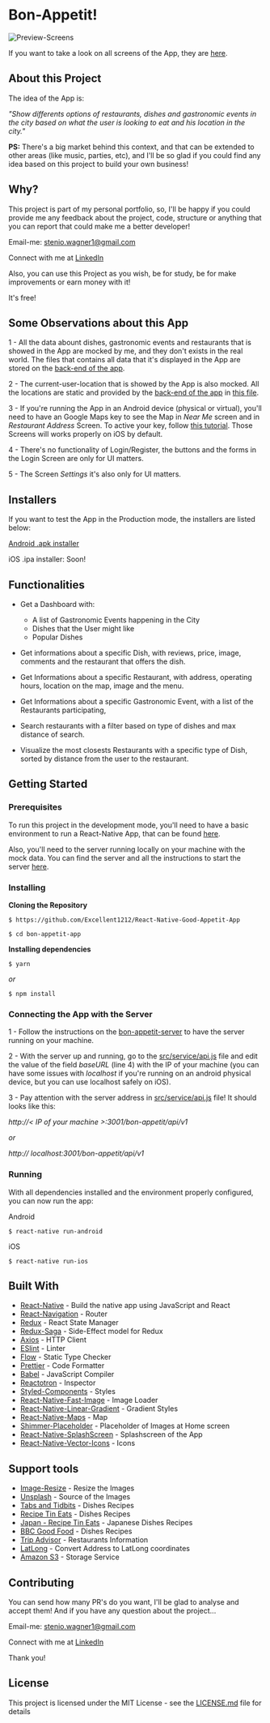 

# Bon-Appetit!

![Preview-Screens](https://github.com/steniowagner/bon-appetit-app/blob/master/images/default.png)

If you want to take a look on all screens of the App, they are [here](https://github.com/steniowagner/bon-appetit-app/tree/master/images).

## About this Project

The idea of the App is:

_"Show differents options of restaurants, dishes and gastronomic events in the city based on what the user is looking to eat and his location in the city."_

**PS:** There's a big market behind this context, and that can be extended to other areas (like music, parties, etc), and I'll be so glad if you could find any idea based on this project to build your own business!

## Why?

This project is part of my personal portfolio, so, I'll be happy if you could provide me any feedback about the project, code, structure or anything that you can report that could make me a better developer!

Email-me: stenio.wagner1@gmail.com

Connect with me at [LinkedIn](https://www.linkedin.com/in/steniowagner/)

Also, you can use this Project as you wish, be for study, be for make improvements or earn money with it!

It's free!

## Some Observations about this App

1 - All the data abount dishes, gastronomic events and restaurants that is showed in the App are mocked by me, and they don't exists in the real world. The files that contains all data that it's displayed in the App are stored on the [back-end of the app](https://github.com/steniowagner/bon-appetit-server/tree/master/src/json-models).

2 - The current-user-location that is showed by the App is also mocked. All the locations are static and provided by the [back-end of the app](https://github.com/steniowagner/bon-appetit-server) in [this file](https://github.com/steniowagner/bon-appetit-server/blob/master/src/utils/get-user-location.js).

3 - If you're running the App in an Android device (physical or virtual), you'll need to have an Google Maps key to see the Map in _Near Me_ screen and in _Restaurant Address_ Screen. To active your key, follow [this tutorial](https://developers.google.com/maps/documentation/android-sdk/signup). Those Screens will works properly on iOS by default.

4 - There's no functionality of Login/Register, the buttons and the forms in the Login Screen are only for UI matters.

5 - The Screen _Settings_ it's also only for UI matters.

## Installers

If you want to test the App in the Production mode, the installers are listed below:

[Android .apk installer](https://drive.google.com/file/d/1us880aD81EhrlYra527tGJHW3jN7R6Eh/view?usp=sharing)

iOS .ipa installer: Soon!

## Functionalities

- Get a Dashboard with:

  - A list of Gastronomic Events happening in the City
  - Dishes that the User might like
  - Popular Dishes

- Get informations about a specific Dish, with reviews, price, image, comments and the restaurant that offers the dish.

- Get Informations about a specific Restaurant, with address, operating hours, location on the map, image and the menu.

- Get Informations about a specific Gastronomic Event, with a list of the Restaurants participating,

- Search restaurants with a filter based on type of dishes and max distance of search.

- Visualize the most closests Restaurants with a specific type of Dish, sorted by distance from the user to the restaurant.

## Getting Started

### Prerequisites

To run this project in the development mode, you'll need to have a basic environment to run a React-Native App, that can be found [here](https://facebook.github.io/react-native/docs/getting-started).

Also, you'll need to the server running locally on your machine with the mock data. You can find the server and all the instructions to start the server [here](https://github.com/steniowagner/bon-appetit-server).

### Installing

**Cloning the Repository**

```
$ https://github.com/Excellent1212/React-Native-Good-Appetit-App

$ cd bon-appetit-app
```

**Installing dependencies**

```
$ yarn
```

_or_

```
$ npm install
```

### Connecting the App with the Server

1 - Follow the instructions on the [bon-appetit-server](https://github.com/steniowagner/bon-appetit-server) to have the server running on your machine.

2 - With the server up and running, go to the [src/service/api.js](https://github.com/steniowagner/bon-appetit-app/blob/master/src/services/api.js) file and edit the value of the field _baseURL_ (line 4) with the IP of your machine (you can have some issues with _localhost_ if you're running on an android physical device, but you can use localhost safely on iOS).

3 - Pay attention with the server address in [src/service/api.js](https://github.com/steniowagner/bon-appetit-app/blob/master/src/services/api.js) file! It should looks like this:

_http://< IP of your machine >:3001/bon-appetit/api/v1_ 

*or*

_http:// localhost:3001/bon-appetit/api/v1_

### Running

With all dependencies installed and the environment properly configured, you can now run the app:

Android

```
$ react-native run-android
```

iOS

```
$ react-native run-ios
```

## Built With

- [React-Native](https://facebook.github.io/react-native/) - Build the native app using JavaScript and React
- [React-Navigation](https://reactnavigation.org/docs/en/getting-started.html) - Router
- [Redux](https://redux.js.org/) - React State Manager
- [Redux-Saga](https://redux-saga.js.org/) - Side-Effect model for Redux
- [Axios](https://github.com/axios/axios) - HTTP Client
- [ESlint](https://eslint.org/) - Linter
- [Flow](https://redux-saga.js.org/) - Static Type Checker
- [Prettier](https://prettier.io/) - Code Formatter
- [Babel](https://babeljs.io/) - JavaScript Compiler
- [Reactotron](https://infinite.red/reactotron) - Inspector
- [Styled-Components](https://www.styled-components.com/) - Styles
- [React-Native-Fast-Image](https://github.com/DylanVann/react-native-fast-image) - Image Loader
- [React-Native-Linear-Gradient](https://github.com/react-native-community/react-native-linear-gradient) - Gradient Styles
- [React-Native-Maps](https://github.com/react-native-community/react-native-maps) - Map
- [Shimmer-Placeholder](https://github.com/tomzaku/react-native-shimmer-placeholder) - Placeholder of Images at Home screen
- [React-Native-SplashScreen](https://github.com/crazycodeboy/react-native-splash-screen) - Splashscreen of the App
- [React-Native-Vector-Icons](https://github.com/oblador/react-native-vector-icons) - Icons

## Support tools

- [Image-Resize](https://imageresize.org) - Resize the Images
- [Unsplash](https://unsplash.com) - Source of the Images
- [Tabs and Tidbits](http://www.tabsandtidbits.com) - Dishes Recipes
- [Recipe Tin Eats](https://www.recipetineats.com) - Dishes Recipes
- [Japan - Recipe Tin Eats](https://japan.recipetineats.com) - Japanese Dishes Recipes
- [BBC Good Food](https://www.bbcgoodfood.com) - Dishes Recipes
- [Trip Advisor](https://www.tripadvisor.com.br) - Restaurants Information
- [LatLong](https://www.latlong.net) - Convert Address to LatLong coordinates
- [Amazon S3](https://aws.amazon.com/pt/s3/) - Storage Service

## Contributing

You can send how many PR's do you want, I'll be glad to analyse and accept them! And if you have any question about the project...

Email-me: stenio.wagner1@gmail.com

Connect with me at [LinkedIn](https://www.linkedin.com/in/steniowagner/)

Thank you!

## License

This project is licensed under the MIT License - see the [LICENSE.md](https://github.com/Excellent1212/React-Native-Good-Appetit-App/blob/master/LICENSE) file for details
